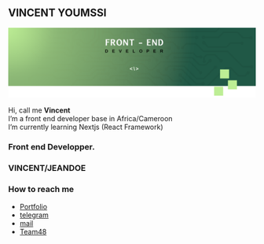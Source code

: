 <!--
**mrvin100/mrvin100** is a ✨ _special_ ✨ repository because its `README.md` (this file) appears on your GitHub profile.

Here are some ideas to get you started:

- 🔭 I’m currently working on ...
- 🌱 I’m currently learning ...
- 👯 I’m looking to collaborate on ...
- 🤔 I’m looking for help with ...
- 💬 Ask me about ...
- 📫 How to reach me: ...
- 😄 Pronouns: ...
- ⚡ Fun fact: ...
-->

## VINCENT YOUMSSI

![La banniere du profil github de vincent](https://github.com/Zepoh/Zepoh/blob/main/graphical_chart/BanniereZepohGithubFrontEnd.png)

<!-- home section starts -->
<section display="flex" justify-content="space-between" gap="10px">
<div class="animated_image" width="50%" display="inline-block">
<!-- ![command line icon](img/wired-lineal-1326-command-window-line.gif) 
<img src="img/wired-lineal-1326-command-window-line.gif" al="icon image" width="100px" height="100px" float="left" />-->
</div>

<p border="1px solid white" width="50%" display="inline-block" float="right">
Hi, call me  <strong>Vincent</strong><br/>
I’m a front end developer base in Africa/Cameroon<br/>
I’m currently learning Nextjs (React Framework)
</p>
</section>

### Front end Developper.

 <h3 text-align="center" font-size="0.938rem"  color="#fd4567">  VINCENT/JEANDOE </h3>

### How to reach me
+ [Portfolio](https://vincentyoumssiportfolio.great-site.net)
+ [telegram](https://t.me/mrvin100)
+ [mail](vincentyoumssi@gmail.com)
+ [Team48](https://team48.great-site.net)

<!---
Vincent/vincent is a ✨ special ✨ repository because its `README.md` (this file) appears on your GitHub profile.
You can click the Preview link to take a look at your changes.
--->

